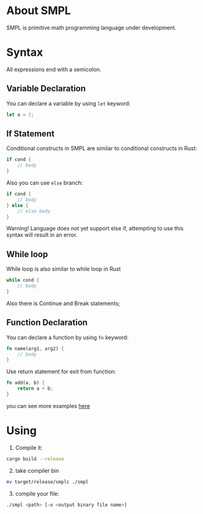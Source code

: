 # About SMPL
SMPL is primitive math programming language under development.

# Syntax
All expressions end with a semicolon.

## Variable Declaration
You can declare a variable by using `let` keyword:
```rust
let a = 2;
```
## If Statement
Conditional constructs in SMPL are similar to conditional constructs in Rust:
```rust
if cond {
    // body
}
```
Also you can use `else` branch:
```rust
if cond {
    // body
} else {
    // else body
}
```
Warning! Language does not yet support else if, attempting to use this syntax will result in an error.

## While loop
While loop is also similar to while loop in Rust
```rust
while cond {
    // body
}
```

Also there is Continue and Break statements;

## Function Declaration
You can declare a function by using `fn` keyword:
```rust
fn name(arg1, arg2) {
    // body
}
```

Use return statement for exit from function:

```rust
fn add(a, b) {
    return a + b;
}
```

you can see more examples [here](https://github.com/demetryf/smpl/tree/main/examples)

# Using

1. Compile it: 
```sh
cargo build --release
```
2. take compiler bin
```sh
mv target/release/smplc ./smpl
```
3. compile your file:
```sh
./smpl <path> [-o <output binary file name>]
```